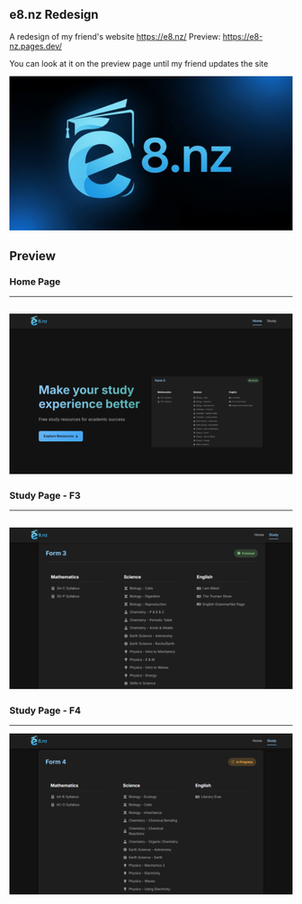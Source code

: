 ## e8.nz Redesign

A redesign of my friend's website https://e8.nz/
Preview: https://e8-nz.pages.dev/

You can look at it on the preview page until my friend updates the site

![e8.nzBanner](./static/e8nzBanner.png)

## Preview

### Home Page
---
![homePagePreview](./gh_preview/home.png)
---
### Study Page - F3
---
![studyPageF3](./gh_preview/f3.png)
---
### Study Page - F4
---
![studyPageF4](./gh_preview/f4.png)
